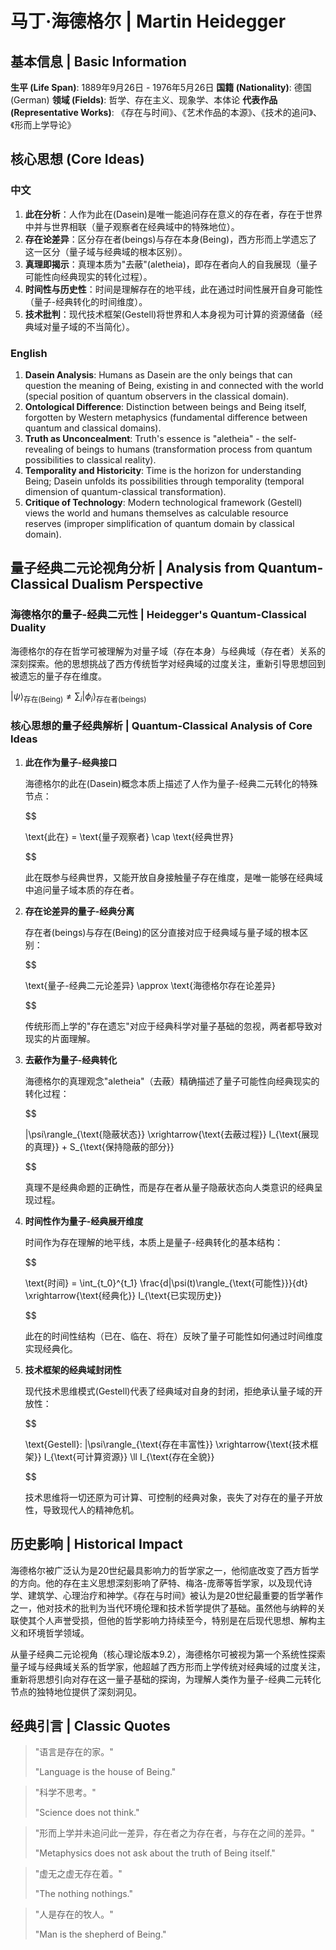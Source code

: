 # 马丁·海德格尔 | Martin Heidegger

## 基本信息 | Basic Information

**生平 (Life Span)**: 1889年9月26日 - 1976年5月26日
**国籍 (Nationality)**: 德国 (German)
**领域 (Fields)**: 哲学、存在主义、现象学、本体论
**代表作品 (Representative Works)**: 《存在与时间》、《艺术作品的本源》、《技术的追问》、《形而上学导论》

## 核心思想 (Core Ideas)

### 中文
1. **此在分析**：人作为此在(Dasein)是唯一能追问存在意义的存在者，存在于世界中并与世界相联（量子观察者在经典域中的特殊地位）。
2. **存在论差异**：区分存在者(beings)与存在本身(Being)，西方形而上学遗忘了这一区分（量子域与经典域的根本区别）。
3. **真理即揭示**：真理本质为"去蔽"(aletheia)，即存在者向人的自我展现（量子可能性向经典现实的转化过程）。
4. **时间性与历史性**：时间是理解存在的地平线，此在通过时间性展开自身可能性（量子-经典转化的时间维度）。
5. **技术批判**：现代技术框架(Gestell)将世界和人本身视为可计算的资源储备（经典域对量子域的不当简化）。

### English
1. **Dasein Analysis**: Humans as Dasein are the only beings that can question the meaning of Being, existing in and connected with the world (special position of quantum observers in the classical domain).
2. **Ontological Difference**: Distinction between beings and Being itself, forgotten by Western metaphysics (fundamental difference between quantum and classical domains).
3. **Truth as Unconcealment**: Truth's essence is "aletheia" - the self-revealing of beings to humans (transformation process from quantum possibilities to classical reality).
4. **Temporality and Historicity**: Time is the horizon for understanding Being; Dasein unfolds its possibilities through temporality (temporal dimension of quantum-classical transformation).
5. **Critique of Technology**: Modern technological framework (Gestell) views the world and humans themselves as calculable resource reserves (improper simplification of quantum domain by classical domain).

## 量子经典二元论视角分析 | Analysis from Quantum-Classical Dualism Perspective

### 海德格尔的量子-经典二元性 | Heidegger's Quantum-Classical Duality

海德格尔的存在哲学可被理解为对量子域（存在本身）与经典域（存在者）关系的深刻探索。他的思想挑战了西方传统哲学对经典域的过度关注，重新引导思想回到被遗忘的量子存在维度。

$`
|\psi\rangle_{\text{存在(Being)}} \neq \sum_i |\phi_i\rangle_{\text{存在者(beings)}}
`$

### 核心思想的量子经典解析 | Quantum-Classical Analysis of Core Ideas

1. **此在作为量子-经典接口**

   海德格尔的此在(Dasein)概念本质上描述了人作为量子-经典二元转化的特殊节点：

   $$

   
   \text{此在} = \text{量子观察者} \cap \text{经典世界}
   
   $$

   此在既参与经典世界，又能开放自身接触量子存在维度，是唯一能够在经典域中追问量子域本质的存在者。

2. **存在论差异的量子-经典分离**

   存在者(beings)与存在(Being)的区分直接对应于经典域与量子域的根本区别：

   $$

   
   \text{量子-经典二元论差异} \approx \text{海德格尔存在论差异}
   
   $$

   传统形而上学的"存在遗忘"对应于经典科学对量子基础的忽视，两者都导致对现实的片面理解。

3. **去蔽作为量子-经典转化**

   海德格尔的真理观念"aletheia"（去蔽）精确描述了量子可能性向经典现实的转化过程：

   $$

   
   |\psi\rangle_{\text{隐蔽状态}} \xrightarrow{\text{去蔽过程}} I_{\text{展现的真理}} + S_{\text{保持隐蔽的部分}}
   
   $$

   真理不是经典命题的正确性，而是存在者从量子隐蔽状态向人类意识的经典呈现过程。

4. **时间性作为量子-经典展开维度**

   时间作为存在理解的地平线，本质上是量子-经典转化的基本结构：

   $$

   
   \text{时间} = \int_{t_0}^{t_1} \frac{d|\psi(t)\rangle_{\text{可能性}}}{dt} \xrightarrow{\text{经典化}} I_{\text{已实现历史}}
   
   $$

   此在的时间性结构（已在、临在、将在）反映了量子可能性如何通过时间维度实现经典化。

5. **技术框架的经典域封闭性**

   现代技术思维模式(Gestell)代表了经典域对自身的封闭，拒绝承认量子域的开放性：

   $$

   
   \text{Gestell}: |\psi\rangle_{\text{存在丰富性}} \xrightarrow{\text{技术框架}} I_{\text{可计算资源}} \ll I_{\text{存在全貌}}
   
   $$

   技术思维将一切还原为可计算、可控制的经典对象，丧失了对存在的量子开放性，导致现代人的精神危机。

## 历史影响 | Historical Impact

海德格尔被广泛认为是20世纪最具影响力的哲学家之一，他彻底改变了西方哲学的方向。他的存在主义思想深刻影响了萨特、梅洛-庞蒂等哲学家，以及现代诗学、建筑学、心理治疗和神学。《存在与时间》被认为是20世纪最重要的哲学著作之一，他对技术的批判为当代环境伦理和技术哲学提供了基础。虽然他与纳粹的关联使其个人声誉受损，但他的哲学影响力持续至今，特别是在后现代思想、解构主义和环境哲学领域。

从量子经典二元论视角（核心理论版本9.2），海德格尔可被视为第一个系统性探索量子域与经典域关系的哲学家，他超越了西方形而上学传统对经典域的过度关注，重新将思想引向对存在这一量子基础的探询，为理解人类作为量子-经典二元转化节点的独特地位提供了深刻洞见。

## 经典引言 | Classic Quotes

> "语言是存在的家。"
>
> "Language is the house of Being."

> "科学不思考。"
>
> "Science does not think."

> "形而上学并未追问此一差异，存在者之为存在者，与存在之间的差异。"
>
> "Metaphysics does not ask about the truth of Being itself."

> "虚无之虚无存在着。"
>
> "The nothing nothings."

> "人是存在的牧人。"
>
> "Man is the shepherd of Being."
